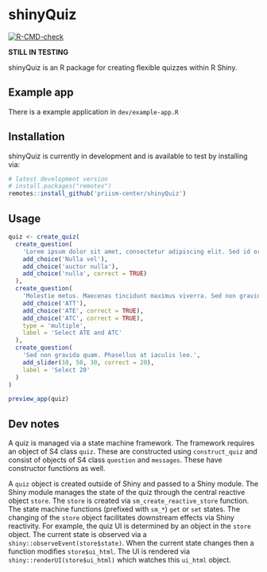 # shinyQuiz

<!-- badges: start -->
[![R-CMD-check](https://github.com/priism-center/shinyQuiz/actions/workflows/R-CMD-check.yaml/badge.svg)](https://github.com/priism-center/shinyQuiz/actions/workflows/R-CMD-check.yaml)
<!-- badges: end -->

**STILL IN TESTING**

shinyQuiz is an R package for creating flexible quizzes within R Shiny.

## Example app

There is a example application in `dev/example-app.R`

## Installation

shinyQuiz is currently in development and is available to test by installing via:

``` r
# latest development version
# install.packages("remotes")
remotes::install_github('priism-center/shinyQuiz')
```

## Usage

``` r
quiz <- create_quiz(
  create_question(
    'Lorem ipsum dolor sit amet, consectetur adipiscing elit. Sed id ornare augue, fringilla molestie metus. Donec eget tortor tincidunt, sagittis dui volutpat, finibus est. Select nulla.',
    add_choice('Nulla vel'),
    add_choice('auctor nulla'),
    add_choice('nulla', correct = TRUE)
  ),
  create_question(
    'Molestie metus. Maecenas tincidunt maximus viverra. Sed non gravida quam. Phasellus at iaculis leo. Mauris congue aliquet dui, ut dapibus lorem porttitor sed.',
    add_choice('ATT'),
    add_choice('ATE', correct = TRUE),
    add_choice('ATC', correct = TRUE),
    type = 'multiple',
    label = 'Select ATE and ATC'
  ),
  create_question(
    'Sed non gravida quam. Phasellus at iaculis leo.',
    add_slider(10, 50, 30, correct = 20),
    label = 'Select 20'
  )
)

preview_app(quiz)
```

## Dev notes

A quiz is managed via a state machine framework. The framework requires an object of S4 class `quiz`. These are constructed using `construct_quiz` and consist of objects of S4 class `question` and `messages`. These have constructor functions as well.

A `quiz` object is created outside of Shiny and passed to a Shiny module. The Shiny module manages the state of the quiz through the central reactive object `store`. The `store` is created via `sm_create_reactive_store` function. The state machine functions (prefixed with `sm_*`) `get` or `set` states. The changing of the `store` object facilitates downstream effects via Shiny reactivity. 
For example, the quiz UI is determined by an object in the `store` object. The current state is observed via a `shiny::observeEvent(store$state)`. When the current state changes then a function modifies `store$ui_html`. The UI is rendered via `shiny::renderUI(store$ui_html)` which watches this `ui_html` object.

